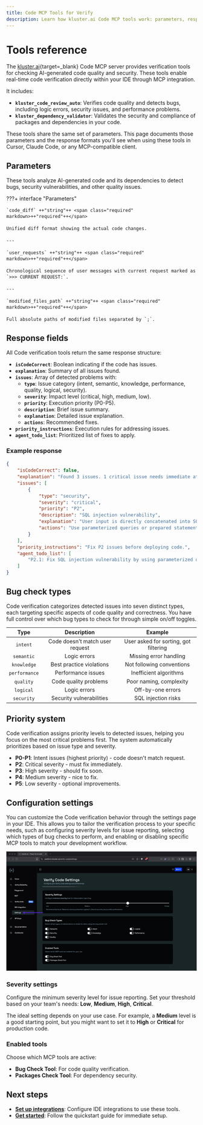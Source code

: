 ```yaml
---
title: Code MCP Tools for Verify 
description: Learn how kluster.ai Code MCP tools work: parameters, response formats, issue categories, and settings for real-time code verification.
---
```


# Tools reference

The [kluster.ai](https://www.kluster.ai/){target=_blank} Code MCP server provides verification tools for checking AI-generated code quality and security. These tools enable real-time code verification directly within your IDE through MCP integration.

It includes:

- **`kluster_code_review_auto`**: Verifies code quality and detects bugs, including logic errors, security issues, and performance problems.
- **`kluster_dependency_validator`**: Validates the security and compliance of packages and dependencies in your code.

These tools share the same set of parameters. This page documents those parameters and the response formats you'll see when using these tools in Cursor, Claude Code, or any MCP-compatible client.

## Parameters

These tools analyze AI-generated code and its dependencies to detect bugs, security vulnerabilities, and other quality issues.

???+ interface "Parameters"

    `code_diff` ++"string"++ <span class="required" markdown>++"required"++</span>

    Unified diff format showing the actual code changes.

    ---

    `user_requests` ++"string"++ <span class="required" markdown>++"required"++</span>

    Chronological sequence of user messages with current request marked as `>>> CURRENT REQUEST:`.

    ---

    `modified_files_path` ++"string"++ <span class="required" markdown>++"required"++</span>

    Full absolute paths of modified files separated by `;`.

## Response fields

All Code verification tools return the same response structure:

- **`isCodeCorrect`**: Boolean indicating if the code has issues.
- **`explanation`**: Summary of all issues found.
- **`issues`**: Array of detected problems with:
  - **`type`**: Issue category (intent, semantic, knowledge, performance, quality, logical, security).
  - **`severity`**: Impact level (critical, high, medium, low).
  - **`priority`**: Execution priority (P0-P5).
  - **`description`**: Brief issue summary.
  - **`explanation`**: Detailed issue explanation.
  - **`actions`**: Recommended fixes.
- **`priority_instructions`**: Execution rules for addressing issues.
- **`agent_todo_list`**: Prioritized list of fixes to apply.

### Example response

```json
{  
    "isCodeCorrect": false,  
    "explanation": "Found 3 issues. 1 critical issue needs immediate attention.",  
    "issues": [  
        {  
            "type": "security",  
            "severity": "critical",  
            "priority": "P2",  
            "description": "SQL injection vulnerability",  
            "explanation": "User input is directly concatenated into SQL query without sanitization.",  
            "actions": "Use parameterized queries or prepared statements."  
        }  
    ],  
    "priority_instructions": "Fix P2 issues before deploying code.",  
    "agent_todo_list": [  
        "P2.1: Fix SQL injection vulnerability by using parameterized queries"  
    ]  
}
```

## Bug check types

Code verification categorizes detected issues into seven distinct types, each targeting specific aspects of code quality and correctness. You have full control over which bug types to check for through simple on/off toggles.

|     Type      |           Description           |                Example                |
|:-------------:|:-------------------------------:|:-------------------------------------:|
|   `intent`    | Code doesn't match user request | User asked for sorting, got filtering |
|  `semantic`   |          Logic errors           |        Missing error handling         |
|  `knowledge`  |    Best practice violations     |       Not following conventions       |
| `performance` |       Performance issues        |        Inefficient algorithms         |
|   `quality`   |      Code quality problems      |        Poor naming, complexity        |
|   `logical`   |          Logic errors           |           Off-by-one errors           |
|  `security`   |    Security vulnerabilities     |          SQL injection risks          |

## Priority system

Code verification assigns priority levels to detected issues, helping you focus on the most critical problems first. The system automatically prioritizes based on issue type and severity.

- **P0-P1**: Intent issues (highest priority) - code doesn't match request.
- **P2**: Critical severity - must fix immediately.
- **P3**: High severity - should fix soon.
- **P4**: Medium severity - nice to fix.
- **P5**: Low severity - optional improvements.

## Configuration settings

You can customize the Code verification behavior through the settings page in your IDE. This allows you to tailor the verification process to your specific needs, such as configuring severity levels for issue reporting, selecting which types of bug checks to perform, and enabling or disabling specific MCP tools to match your development workflow.

![Screenshot of Code verification settings interface showing severity levels and enabled tools configuration options.](/images/verify/code/tools/tools-1.webp)

### Severity settings

Configure the minimum severity level for issue reporting. Set your threshold based on your team's needs: **Low**, **Medium**, **High**, **Critical**.

The ideal setting depends on your use case. For example, a **Medium** level is a good starting point, but you might want to set it to **High** or **Critical** for production code.

### Enabled tools

Choose which MCP tools are active:

- **Bug Check Tool**: For code quality verification.
- **Packages Check Tool**: For dependency security.

## Next steps

- **[Set up integrations](/verify/code/integrations/)**: Configure IDE integrations to use these tools.
- **[Get started](/verify/code/quickstart/)**: Follow the quickstart guide for immediate setup.
